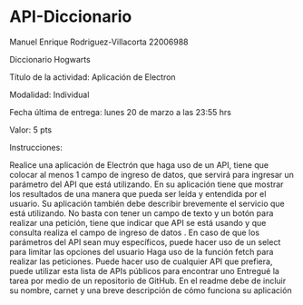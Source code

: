 # API-Diccionario

Manuel Enrique Rodriguez-Villacorta 22006988

Diccionario Hogwarts

Título de la actividad: Aplicación de Electron

Modalidad: Individual

Fecha última de entrega: lunes 20 de marzo a las 23:55 hrs

Valor: 5 pts

Instrucciones:

Realice una aplicación de Electrón que haga uso de un API, tiene que colocar al menos 1 campo de ingreso de datos, que servirá para ingresar un parámetro del API que está utilizando. En su aplicación tiene que mostrar los resultados de una manera que pueda ser leída y entendida por el usuario. 
Su aplicación también debe describir brevemente el servicio que está utilizando. 
No basta con tener un campo de texto y un botón para realizar una petición, tiene que indicar que API se está usando y que consulta realiza el campo de ingreso de datos . 
En caso de que los parámetros del API sean muy específicos, puede hacer uso de un select para limitar las opciones del usuario 
Haga uso de la función fetch para realizar las peticiones. 
Puede hacer uso de cualquier API que prefiera, puede utilizar esta lista de APIs públicos para encontrar uno 
Entregué la tarea por medio de un repositorio de GitHub. En el readme debe de incluir su nombre, carnet y una breve descripción de cómo funciona su aplicación 
